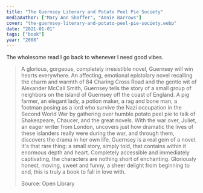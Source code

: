 ```yaml
---
title: "The Guernsey Literary and Potato Peel Pie Society"
mediaAuthor: ["Mary Ann Shaffer", "Annie Barrows"]
cover: "the-guernsey-literary-and-potato-peel-pie-society.webp"
date: "2021-01-01"
tags: ["book"]
year: "2008"
---
```


The wholesome read I go back to whenever I need good vibes.

> A glorious, gorgeous, completely irresistible novel, Guernsey will win hearts everywhere. An affecting, emotional epistolary novel recalling the charm and warmth of 84 Charing Cross Road and the gentle wit of Alexander McCall Smith, Guernsey tells the story of a small group of neighbors on the island of Guernsey off the coast of England. A pig farmer, an elegant lady, a potion maker, a rag and bone man, a footman posing as a lord who survive the Nazi occupation in the Second World War by gathering over humble potato peel pie to talk of Shakespeare, Chaucer, and the great novels. With the war over, Juliet, an eager writer from London, uncovers just how dramatic the lives of these islanders really were during the war, and through them, discovers the drama in her own life. Guernsey is a real gem of a novel. It's that rare thing: a small story, simply told, that contains within it enormous depth and heart. Completely accessible and immediately captivating, the characters are nothing short of enchanting. Gloriously honest, moving, sweet and funny, a sheer delight from beginning to end, this is truly a book to fall in love with.
>
> Source: Open Library
